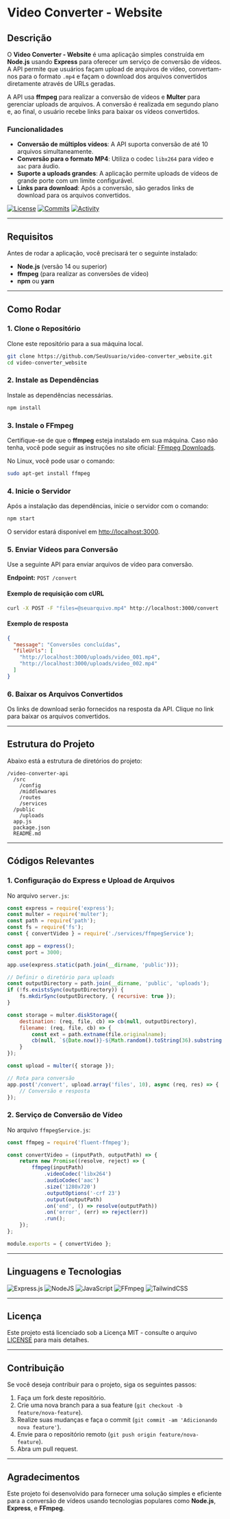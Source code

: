 # Video Converter - Website

## Descrição

O **Video Converter - Website** é uma aplicação simples construída em **Node.js** usando **Express** para oferecer um serviço de conversão de vídeos. A API permite que usuários façam upload de arquivos de vídeo, convertam-nos para o formato `.mp4` e façam o download dos arquivos convertidos diretamente através de URLs geradas.

A API usa **ffmpeg** para realizar a conversão de vídeos e **Multer** para gerenciar uploads de arquivos. A conversão é realizada em segundo plano e, ao final, o usuário recebe links para baixar os vídeos convertidos.

### Funcionalidades

- **Conversão de múltiplos vídeos**: A API suporta conversão de até 10 arquivos simultaneamente.
- **Conversão para o formato MP4**: Utiliza o codec `libx264` para vídeo e `aac` para áudio.
- **Suporte a uploads grandes**: A aplicação permite uploads de vídeos de grande porte com um limite configurável.
- **Links para download**: Após a conversão, são gerados links de download para os arquivos convertidos.

[![License](https://img.shields.io/github/license/PedroMissola/video-converter-api)](LICENSE)
[![Commits](https://img.shields.io/github/commits-since/PedroMissola/video-converter-api/latest)](https://github.com/SeuUsuario/video-converter-api/commits)
[![Activity](https://img.shields.io/github/last-commit/PedroMissola/video-converter-api)](https://github.com/SeuUsuario/video-converter-api/commits)

---

## Requisitos

Antes de rodar a aplicação, você precisará ter o seguinte instalado:

- **Node.js** (versão 14 ou superior)
- **ffmpeg** (para realizar as conversões de vídeo)
- **npm** ou **yarn**

---

## Como Rodar

### 1. Clone o Repositório

Clone este repositório para a sua máquina local.

```bash
git clone https://github.com/SeuUsuario/video-converter_website.git
cd video-converter_website
```

### 2. Instale as Dependências

Instale as dependências necessárias.

```bash
npm install
```

### 3. Instale o FFmpeg

Certifique-se de que o **ffmpeg** esteja instalado em sua máquina. Caso não tenha, você pode seguir as instruções no site oficial: [FFmpeg Downloads](https://ffmpeg.org/download.html).

No Linux, você pode usar o comando:

```bash
sudo apt-get install ffmpeg
```

### 4. Inicie o Servidor

Após a instalação das dependências, inicie o servidor com o comando:

```bash
npm start
```

O servidor estará disponível em [http://localhost:3000](http://localhost:3000).

### 5. Enviar Vídeos para Conversão

Use a seguinte API para enviar arquivos de vídeo para conversão.

**Endpoint:** `POST /convert`

#### Exemplo de requisição com cURL

```bash
curl -X POST -F "files=@seuarquivo.mp4" http://localhost:3000/convert
```

#### Exemplo de resposta

```json
{
  "message": "Conversões concluídas",
  "fileUrls": [
    "http://localhost:3000/uploads/video_001.mp4",
    "http://localhost:3000/uploads/video_002.mp4"
  ]
}
```

### 6. Baixar os Arquivos Convertidos

Os links de download serão fornecidos na resposta da API. Clique no link para baixar os arquivos convertidos.

---

## Estrutura do Projeto

Abaixo está a estrutura de diretórios do projeto:

```
/video-converter-api
  /src
    /config
    /middlewares
    /routes
    /services
  /public
    /uploads
  app.js
  package.json
  README.md
```

---

## Códigos Relevantes

### 1. Configuração do Express e Upload de Arquivos

No arquivo `server.js`:

```javascript
const express = require('express');
const multer = require('multer');
const path = require('path');
const fs = require('fs');
const { convertVideo } = require('./services/ffmpegService');

const app = express();
const port = 3000;

app.use(express.static(path.join(__dirname, 'public')));

// Definir o diretório para uploads
const outputDirectory = path.join(__dirname, 'public', 'uploads');
if (!fs.existsSync(outputDirectory)) {
    fs.mkdirSync(outputDirectory, { recursive: true });
}

const storage = multer.diskStorage({
    destination: (req, file, cb) => cb(null, outputDirectory),
    filename: (req, file, cb) => {
        const ext = path.extname(file.originalname);
        cb(null, `${Date.now()}-${Math.random().toString(36).substring(2)}${ext}`);
    }
});

const upload = multer({ storage });

// Rota para conversão
app.post('/convert', upload.array('files', 10), async (req, res) => {
    // Conversão e resposta
});
```

### 2. Serviço de Conversão de Vídeo

No arquivo `ffmpegService.js`:

```javascript
const ffmpeg = require('fluent-ffmpeg');

const convertVideo = (inputPath, outputPath) => {
    return new Promise((resolve, reject) => {
        ffmpeg(inputPath)
            .videoCodec('libx264')
            .audioCodec('aac')
            .size('1280x720')
            .outputOptions('-crf 23')
            .output(outputPath)
            .on('end', () => resolve(outputPath))
            .on('error', (err) => reject(err))
            .run();
    });
};

module.exports = { convertVideo };
```

---

## Linguagens e Tecnologias

![Express.js](https://img.shields.io/badge/express.js-%23404d59.svg?style=for-the-badge&logo=express&logoColor=%2361DAFB)
![NodeJS](https://img.shields.io/badge/node.js-6DA55F?style=for-the-badge&logo=node.js&logoColor=white)
![JavaScript](https://img.shields.io/badge/javascript-%23323330.svg?style=for-the-badge&logo=javascript&logoColor=%23F7DF1E)
![FFmpeg](https://shields.io/badge/FFmpeg-%23171717.svg?logo=ffmpeg&style=for-the-badge&labelColor=171717&logoColor=5cb85c)
![TailwindCSS](https://img.shields.io/badge/tailwindcss-%2338B2AC.svg?style=for-the-badge&logo=tailwind-css&logoColor=white)

---

## Licença

Este projeto está licenciado sob a Licença MIT - consulte o arquivo [LICENSE](LICENSE) para mais detalhes.

---

## Contribuição

Se você deseja contribuir para o projeto, siga os seguintes passos:

1. Faça um fork deste repositório.
2. Crie uma nova branch para a sua feature (`git checkout -b feature/nova-feature`).
3. Realize suas mudanças e faça o commit (`git commit -am 'Adicionando nova feature'`).
4. Envie para o repositório remoto (`git push origin feature/nova-feature`).
5. Abra um pull request.

---

## Agradecimentos

Este projeto foi desenvolvido para fornecer uma solução simples e eficiente para a conversão de vídeos usando tecnologias populares como **Node.js**, **Express**, e **FFmpeg**.
